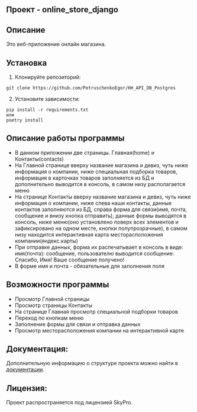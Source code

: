 ## Проект - online_store_django

## Описание
Это веб-приложение онлайн магазина.

## Установка
1. Клонируйте репозиторий:
```
git clone https://github.com/PetruschenkoEgor/HH_API_DB_Postgres
```
2. Установите зависимости:
```
pip install -r requirements.txt
или
poetry install
```

## Описание работы программы
- В данном приложении две страницы. Главная(home) и Контакты(contacts)
- На Главной странице вверху название магазина и девиз, чуть ниже информация о компании, ниже специальная подборка товаров, информация в карточках товаров заполняется из БД и дополнительно выводится в консоль, в самом низу располагается меню
- На странице Контакты вверху название магазина и девиз, чуть ниже информация о компании, ниже слева наши контакты, данные контактов заполняются из БД, справа форма для связи(имя, почта, сообщение и внизу кнопка отправить), данные формы выводятся в консоль, ниже меню(оно установлено поверх всех элементов и зафиксировано на одном месте, кнопки полупрозрачные), в самом низу находится интерактивная карта месторасположения компании(яндекс.карты)
- При отправке данных, форма их распечатывает в консоль в виде: имя(почта): сообщение, пользователю выводится сообщение: Спасибо, Имя! Ваше сообщение получено!
- В форме имя и почта - обязательные для заполнения поля

## Возможности программы
- Просмотр Главной страницы
- Просмотр страницы Контакты
- На странице Главная просмотр специальной подборки товаров
- Переход по кнопкам меню
- Заполнение формы для связи и отправка данных
- Просмотр месторасположения компании на интерактивной карте

## Документация:
Дополнительную информацию о структуре проекта можно найти в [документации](README.md).

## Лицензия:
Проект распространяется под лицензией SkyPro.